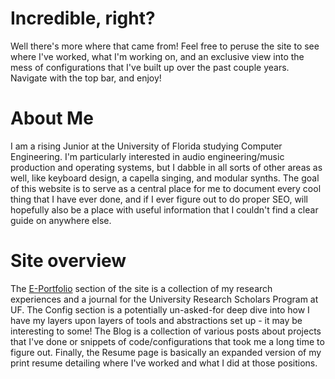 # Incredible, right?

Well there's more where that came from! Feel free to peruse the site to see where I've worked, what I'm working on, and an exclusive view into the mess of configurations that I've built up over the past couple years. Navigate with the top bar, and enjoy!

# About Me

I am a rising Junior at the University of Florida studying Computer Engineering. I'm particularly interested in audio engineering/music production and operating systems, but I dabble in all sorts of other areas as well, like keyboard design, a capella singing, and modular synths. The goal of this website is to serve as a central place for me to document every cool thing that I have ever done, and if I ever figure out to do proper SEO, will hopefully also be a place with useful information that I couldn't find a clear guide on anywhere else.

# Site overview

The [E-Portfolio](./e-portfolio) section of the site is a collection of my research experiences and a journal for the University Research Scholars Program at UF. 
The Config section is a potentially un-asked-for deep dive into how I have my layers upon layers of tools and abstractions set up - it may be interesting to some! 
The Blog is a collection of various posts about projects that I've done or snippets of code/configurations that took me a long time to figure out.
Finally, the Resume page is basically an expanded version of my print resume detailing where I've worked and what I did at those positions.
